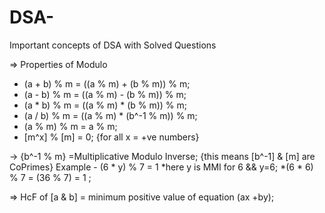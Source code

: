 # DSA-
Important concepts of DSA with Solved Questions

=> Properties of Modulo
* (a + b) % m = ((a % m) + (b % m)) % m;
* (a - b) % m = ((a % m) - (b % m)) % m;
* (a * b) % m = ((a % m) * (b % m)) % m;
* (a / b) % m = ((a % m) * (b^-1 % m)) % m;
* (a % m) % m = a % m;
* [m^x] % [m] = 0; {for all x = +ve numbers}


-> {b^-1 % m} =Multiplicative Modulo Inverse; {this means [b^-1] & [m] are CoPrimes}
Example - (6 * y) % 7 = 1
        *here y is MMI for 6 && y=6;
        *(6 * 6) % 7 = (36 % 7) = 1 ;
        
        
=> HcF of [a & b] = minimum positive value of equation (ax +by);

        
        
